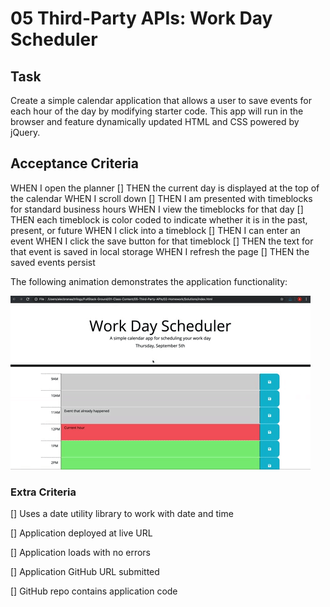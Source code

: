 # 05 Third-Party APIs: Work Day Scheduler

## Task

Create a simple calendar application that allows a user to save events for each hour of the day by modifying starter code. This app will run in the browser and feature dynamically updated HTML and CSS powered by jQuery.

## Acceptance Criteria

WHEN I open the planner
[] THEN the current day is displayed at the top of the calendar
WHEN I scroll down
[] THEN I am presented with timeblocks for standard business hours
WHEN I view the timeblocks for that day
[] THEN each timeblock is color coded to indicate whether it is in the past, present, or future
WHEN I click into a timeblock
[] THEN I can enter an event
WHEN I click the save button for that timeblock
[] THEN the text for that event is saved in local storage
WHEN I refresh the page
[] THEN the saved events persist

The following animation demonstrates the application functionality:

![A user clicks on slots on the color-coded calendar and edits the events.](./Assets/05-third-party-apis-homework-demo.gif)

### Extra Criteria

[] Uses a date utility library to work with date and time

[] Application deployed at live URL

[] Application loads with no errors

[] Application GitHub URL submitted

[] GitHub repo contains application code
